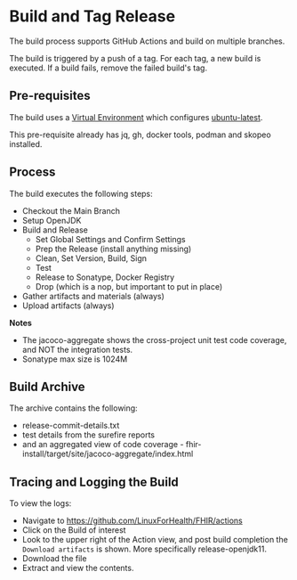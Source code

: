 # Build and Tag Release

The build process supports GitHub Actions and build on multiple branches. 

The build is triggered by a push of a tag. For each tag, a new build is executed. If a build fails, remove the failed build's tag. 

## Pre-requisites
The build uses a [Virtual Environment](https://github.com/actions/virtual-environments) which configures [ubuntu-latest](https://github.com/actions/virtual-environments/blob/main/images/linux/Ubuntu2004-README.md). 

This pre-requisite already has jq, gh, docker tools, podman and skopeo installed.

## Process
The build executes the following steps:

- Checkout the Main Branch
- Setup OpenJDK
- Build and Release
    - Set Global Settings and Confirm Settings
    - Prep the Release (install anything missing)
    - Clean, Set Version, Build, Sign
    - Test
    - Release to Sonatype, Docker Registry
    - Drop (which is a nop, but important to put in place)
- Gather artifacts and materials (always)
- Upload artifacts (always)

**Notes**
- The jacoco-aggregate shows the cross-project unit test code coverage, and NOT the integration tests. 
- Sonatype max size is 1024M

## Build Archive

The archive contains the following: 
- release-commit-details.txt
- test details from the surefire reports
- and an aggregated view of code coverage - fhir-install/target/site/jacoco-aggregate/index.html

## Tracing and Logging the Build 

To view the logs:

- Navigate to https://github.com/LinuxForHealth/FHIR/actions
- Click on the Build of interest
- Look to the upper right of the Action view, and post build completion the `Download artifacts` is shown. More specifically release-openjdk11.
- Download the file
- Extract and view the contents. 